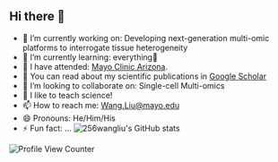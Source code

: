 ## Hi there 👋

- 🔭 I’m currently working on: Developing next-generation multi-omic platforms to interrogate tissue heterogeneity
- 🌱 I’m currently learning: everything🤣
- 🏫 I have attended: [Mayo Clinic Arizona](https://www.mayoclinic.org/patient-visitor-guide/arizona).
- 📜 You can read about my scientific publications in [Google Scholar](https://scholar.google.com/citations?user=MzSkG04AAAAJ&hl=en&inst=12058184521150304743)
- 👯 I’m looking to collaborate on: Single-cell Multi-omics
- 💬 I like to teach science!
- 📫 How to reach me: Wang.Liu@mayo.edu
- 😄 Pronouns: He/Him/His
- ⚡ Fun fact: ...
![256wangliu's GitHub stats](https://github-readme-stats.vercel.app/api?username=256wangliu&show_icons=true&theme=highcontrast)

![Profile View Counter](https://komarev.com/ghpvc/?username=256wangliu)
